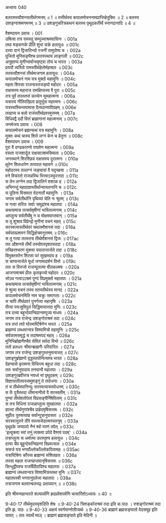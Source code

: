 अध्यायः 040
	
बलरामस्यौशनसतीर्थगमनम् ॥ 1 ॥ तत्तीर्थस्य कपालमोचननामप्राप्तिहेतूक्तिः ॥ 2 ॥ बलस्य उशङ्ग्वाश्रमगमनम् ॥ 3 ॥ उशङ्गुचरित्रकथनं बलस्य पृथूदकतीर्थे स्नानदानादि ॥ 4 ॥

वैशम्पायन उवाच ।	001  
उषित्वा तत्र रामस्तु सम्पूज्याश्रमवासिनः ।	001a  
तथा मङ्कणके प्रीतिं शुभां चक्रे हलायुधः ॥	001c  
दत्त्वा दानं द्विजातिभ्यो रजनीं तामुपोष्य च ।	002a  
पूजितो मुनिसङ्घैश्च प्रातरुत्थाय लाङ्गली ॥	002c  
अनुज्ञाप्य मुनीन्सर्वान्स्पृष्ट्वा तोयं च भारत ।	003a  
प्रययौ त्वरितो रामस्तीर्थहेतोर्महाबलः ॥	003c  
ततस्त्वौशनसं तीर्थमाजगाम हलायुधः ।	004a  
कपालमोचनं नाम यत्र मुक्तो महामुनिः ॥	004c  
महता शिरसा राजन्ग्रस्तजङ्घो महोदरः ।	005a  
राक्षसस्य महाराज रामक्षिप्तस्य वै पुरा ॥	005c  
तत्र पूर्वं तपस्तप्तं काव्येन सुमहात्मना ।	006a  
यत्रास्य नीतिरखिला प्रादुर्भूता महात्मनः ।	006c  
यत्रस्थश्चिन्तयामास दैत्यदानवविग्रहम् ॥	006e  
तत्प्राप्य च बलो राजंस्तीर्थप्रवरमुत्तमम् ।	007a  
विधिवद्वै ददौ वित्तं ब्राह्मणानां महात्मनाम् ॥	007c  
जनमेजय उवाच ।	008  
कपालमोचनं ब्रह्मन्कथं यत्र महामुनिः ।	008a  
मुक्तः कथं चास्य शिरो लग्नं केन च हेतुना ॥	008c  
वैशम्पायन उवाच ।	009  
पुरा वै दण्डकारण्ये राघवेण महात्मना ।	009a  
वसता राजशार्दूल राक्षसाञ्शमयिष्यता ॥	009c  
जनस्थाने शिरश्छिन्नं राक्षसस्य दुरात्मनः ।	010a  
क्षुरेण शितधारेण तत्पपात महावने ॥	010c  
महोदरस्य तल्लग्नं जङ्घायां वै यदृच्छया ।	011a  
वने विचरतो राजन्नस्थि भित्त्वाऽस्फुरत्तदा ॥	011c  
स तेन लग्नेन तदा द्विजातिर्न शशाक ह ।	012a  
अभिगन्तुं महाप्राज्ञस्तीर्थान्यायतनानि च ॥	012c  
स पूतिना विस्रवता वेदनार्तो महामुनिः ।	013a  
जगाम सर्वतीर्थानि पृथिव्यां चेति नः श्रुतम् ॥	013c  
स गत्वा सरितः सर्वाः समुद्रांश्च महातपाः ।	014a  
कथयामास तत्सर्वमृषीणां भावितात्मनाम् ॥	014c  
आप्लुत्य सर्वतीर्थेषु न च मोक्षमवाप्तवान् ।	015a  
स तु शुश्राव विप्रेन्द्रो मुनीनां वचनं महत् ॥	015c  
सरस्वत्यास्तीर्थवरं ख्यातमौशनसं तदा ।	016a  
सर्वपापप्रशमनं सिद्धिक्षेत्रमनुत्तमम् ॥	016c  
स तु गत्वा ततस्तत्र तीर्थमौशनसं द्विजः ॥	017ac  
तत औशनसे तीर्थे तस्योपस्पृशतस्तदा ।	018a  
तच्छिरश्चरणं मुक्त्वा पपातान्तर्जले तदा ॥	018c  
विमुक्तस्तेन शिरसा परं सुखमवाप ह ।	019a  
स चाप्यन्तर्जले मूर्धा जगामादर्शनं विभो ॥	019c  
ततः स विरुजो राजन्पूतात्मा वीतकल्मषः ।	020a  
आजगामाश्रमं प्रीतः कृतकृत्यो महोदरः ॥	020c  
सोऽथ गत्वाऽऽश्रमं पुण्यं विप्रमुक्तो महातपाः ।	021a  
कथयामास तत्सर्वमृषीणां भावितात्मनाम् ॥	021c  
ते श्रुत्वा वचनं तस्य ततस्तीर्थस्य मानद ।	022a  
कपालमोचनमिति नाम चक्रुः समागताः ॥	022c  
स चापि तीर्थप्रवरं पुनर्गत्वा महानृषिः ।	023a  
पीत्वा पयःसुविपुलं सिद्धिमायात्तदा मुनिः ॥	023c  
तत्र दत्त्वा बहून्देयान्विप्रान्सम्पूज्य माधवः ।	024a  
जगाम तत्र राजेन्द्र उशङ्गोराश्रमं तदा ॥	024c  
यत्र तप्तं तपो घोरमार्ष्टिषेणेन भारत ।	025a  
ब्राह्मण्यं लब्धवान्यत्र विश्वामित्रो महामुनिः ॥	025c  
सर्वकामसमृद्धं च तदाश्रमपदं महत् ।	026a  
मुनिभिर्ब्राह्मणैश्चैव सेवितं सर्वदा विभो ॥	026c  
ततो हलधरः श्रीमान्ब्राह्मणैः परिवारितः ।	027a  
जगाम तत्र राजेन्द्र उशङ्गुस्तनुमत्यजत् ॥	027c  
उशङ्गुर्ब्राह्मणो वृद्धस्तपोनित्यश्च भारत ।	028a  
देहन्यासे कृतमना विचिन्त्य बहुधा तदा ॥	028c  
ततः सर्वानुपादाय तनयान्वै महातपाः ।	029a  
उशङ्गुरब्रवीत्तत्र नयध्वं मां पृथूदकम् ॥	029c  
विज्ञायातीतवयसमुशङ्गुं ते तपोधनाः ।	030a  
तं च तीर्थमपानिन्युः सरस्वत्यास्तपोधनम् ॥	030c  
स तैः पुत्रैस्तदा धीमानानीतो वै सरस्वतीम् ।	031a  
पुण्यां तीर्थशतोपेतां विप्रसङ्घैर्निषेविताम् ॥	031c  
स तत्र विधिना राजन्नाप्लुत्य सुमहातपाः ।	032a  
ज्ञात्वा तीर्थगुणांश्चैव प्राहेदमृषिसत्तमः ।	032c  
सुप्रीतः पुरुषव्याघ्र सर्वान्पुत्रानुपासतः ॥	032e  
सरस्वत्युत्तरे तीरे यस्त्यजेदात्मनस्तनुम् ।	033a  
पृथूदके जप्यपरो नैनं श्वो मरणं तपेत् ॥	033c  
\'इत्युक्त्वा स्वां तनुं त्यक्त्वा प्रपेदे वैष्णवं पदम्\' ।	034a  
तत्राप्लुत्य स धर्मात्मा उपस्पृश्य हलायुधः ।	034c  
दत्त्वा चैव बूहून्देयान्विप्राणां विप्रवत्सलः ॥	034e  
ससर्ज यत्र भगवाँल्लोकाँल्लोकपितामहः ॥	035ac  
यत्रार्ष्टिषेणः कौरव्य ब्राह्मण्यं संशितव्रतः ।	036a  
तपसा महता राजन्प्राप्तवानृषिसत्तमः ॥	036c  
सिन्धुद्वीपश्च राजर्षिर्देवापिश्च महातपाः ।	037a  
ब्राह्मण्यं लब्धवान्यत्र विश्वामित्रस्तथा मुनिः ॥	037c  
महातपस्वी भगवानुग्रतेजा महातपाः ।	038a  
तत्राजगाम बलवान्बलभद्रः प्रतापवान् ॥ ॥	038c  
	
इति श्रीमन्महाभारते शल्यपर्वणि ह्रदप्रवेशपर्वणि चत्वारिंशोऽध्यायः ॥ 40 ॥
	
9-40-17 तीर्थमुपास्पृशदिति शेषः ॥ 9-40-24 त्रिशङ्कोराश्रमं तदा इति क.पाठः । रुशङ्गोराश्रमं तदा इति झ. पाठः ॥ 9-40-33 अक्षयं स्वर्गमाप्नोतीत्यर्थः ॥ 9-40-36 ब्राह्मणं ब्रह्मसङ्घातो वेदसमूह इति यावत् । ततः स्वार्थे ष्यञ् । ब्राह्मणं ब्रह्मसङ्घाते इति मेदिनी ॥
